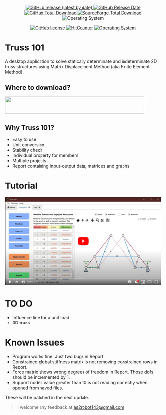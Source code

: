 <p align="center">
  <a href="https://github.com/MShawon/Truss-101/releases/latest">
  <img alt="GitHub release (latest by date)" src="https://img.shields.io/github/v/release/MShawon/Truss-101?color=success">
  </a>
  <a href="https://github.com/MShawon/Truss-101/releases/latest">
  <img alt="GitHub Release Date" src="https://img.shields.io/github/release-date/MShawon/Truss-101?color=success">
  </a>
  <a href="https://github.com/MShawon/Truss-101/">
  <img alt="GitHub Total Download" src="https://img.shields.io/github/downloads/MShawon/Truss-101/total?label=GitHub%20downloads&color=success">
  </a>
  <a href="https://sourceforge.net/projects/truss-101/">
  <img alt="SourceForge Total Download" src="https://img.shields.io/sourceforge/dt/truss-101?label=SourceForge%20downloads&color=success">
  </a>
  <img alt="Operating System" src="https://img.shields.io/badge/OS-Windows-success">
</p>
<p align="center">
  <a href="https://github.com/MShawon/Truss-101/blob/main/LICENSE"><img alt="GitHub license" src="https://img.shields.io/github/license/MShawon/Truss-101?color=important"></a>
  <a href="http://hits.dwyl.com/MShawon/Truss-101"><img alt="HitCounter" src="https://hits.dwyl.com/MShawon/Truss-101.svg"></a>
  <a href="https://saythanks.io/to/as2robot143@gmail.com">
  <img alt="Operating System" src="https://img.shields.io/badge/Say-thanks!-1EAEDB.svg">
  </a>
</p>

# Truss 101
A desktop application to solve statically determinate and indeterminate 2D truss structures using Matrix Displacement Method (aka Finite Element Method).

## Where to download?
<p align='left'>
  <a href="https://github.com/MShawon/Truss-101/releases/download/1.0.2/Truss.101_win_Setup_v1.0.2.exe">
  <img src="https://img.shields.io/badge/v1.0.2-Download%20Truss%20101-green?logo=github&logoWidth=10&flat&logoColor=black" width="450" height="55">
  </a>
</p>


## Why Truss 101?
* Easy to use
* Unit conversion
* Stability check
* Individual property for members
* Multiple projects
* Report containing input-output data, matrices and graphs

# Tutorial 

[![YouTube video](Tutorial/YouTube_photo.png)](https://www.youtube.com/watch?v=5yi33cXewrU)


# TO DO

* Influence line for a unit load
* 3D truss

# Known Issues
* Program works fine. Just two bugs in Report.
* Constrained global stiffness matrix is not removing constrained rows in Report.
* Force matrix shows wrong degrees of freedom in Report. Those dofs should be incremented by 1.
* Support nodes value greater than 10 is not reading correctly when opened from saved files.

These will be patched in the next update.

> I welcome any feedback at as2robot143@gmail.com


